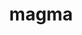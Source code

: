 ---
title: "magma"
layout: cache
categories: [package, develop]
meta: {"compilers": ["gcc@11.4.0", "gcc@13.2.0"], "num_specs": 90, "num_specs_by_stack": {"e4s": 45, "e4s-neoverse-v2": 9, "e4s-rocm-external": 18, "ml-linux-aarch64-cuda": 9, "ml-linux-x86_64-cuda": 9, "root": 90}, "oss": ["ubuntu22.04", "ubuntu24.04"], "platforms": ["linux"], "stacks": ["e4s", "e4s-neoverse-v2", "e4s-rocm-external", "ml-linux-aarch64-cuda", "ml-linux-x86_64-cuda", "root"], "targets": ["aarch64", "neoverse_v2", "x86_64_v3"], "versions": ["2.9.0"]}
spec_details: [{"compiler": "gcc@11.4.0", "hash": "22uh4n4hv3mogkise6ej7nm27etrzty2", "os": "ubuntu22.04", "platform": "linux", "size": "-", "stacks": ["e4s-rocm-external", "root"], "target": "x86_64_v3", "variants": ["amdgpu_target:=gfx90a", "build_system=cmake", "build_type=Release", "~cuda", "+fortran", "generator=make", "~ipo", "+rocm", "+shared"], "versions": ["2.9.0"]}, {"compiler": "gcc@11.4.0", "hash": "2wtuzcfpewj4zqohbufk3i5v7y4maoyr", "os": "ubuntu22.04", "platform": "linux", "size": "-", "stacks": ["e4s-rocm-external", "root"], "target": "x86_64_v3", "variants": ["amdgpu_target:=gfx90a", "build_system=cmake", "build_type=Release", "~cuda", "+fortran", "generator=make", "~ipo", "+rocm", "+shared"], "versions": ["2.9.0"]}, {"compiler": "gcc@11.4.0", "hash": "2zpmjtqc6op43eieekwjidirsfjvynbi", "os": "ubuntu22.04", "platform": "linux", "size": "-", "stacks": ["e4s", "root"], "target": "x86_64_v3", "variants": ["build_system=cmake", "build_type=Release", "+cuda", "cuda_arch:=90", "+fortran", "generator=make", "~ipo", "~rocm", "+shared"], "versions": ["2.9.0"]}, {"compiler": "gcc@11.4.0", "hash": "3x3dpihmtq76bfu6n2gkxocoeei5ferp", "os": "ubuntu22.04", "platform": "linux", "size": "-", "stacks": ["e4s", "root"], "target": "x86_64_v3", "variants": ["amdgpu_target:=gfx90a", "build_system=cmake", "build_type=Release", "~cuda", "+fortran", "generator=make", "~ipo", "+rocm", "+shared"], "versions": ["2.9.0"]}, {"compiler": "gcc@11.4.0", "hash": "44grd5ox2o6lklmcpa5ib5oudrloaaih", "os": "ubuntu22.04", "platform": "linux", "size": "-", "stacks": ["e4s-neoverse-v2", "root"], "target": "neoverse_v2", "variants": ["build_system=cmake", "build_type=Release", "+cuda", "cuda_arch:=90", "+fortran", "generator=make", "~ipo", "~rocm", "+shared"], "versions": ["2.9.0"]}, {"compiler": "gcc@11.4.0", "hash": "46go4lgxpug3l4eequdt5nbu6pzkzih2", "os": "ubuntu22.04", "platform": "linux", "size": "-", "stacks": ["e4s-neoverse-v2", "root"], "target": "neoverse_v2", "variants": ["build_system=cmake", "build_type=Release", "+cuda", "cuda_arch:=90", "+fortran", "generator=make", "~ipo", "~rocm", "+shared"], "versions": ["2.9.0"]}, {"compiler": "gcc@13.2.0", "hash": "47usdcrzatctbownquck6rhncmn73fen", "os": "ubuntu24.04", "platform": "linux", "size": "-", "stacks": ["ml-linux-x86_64-cuda", "root"], "target": "x86_64_v3", "variants": ["build_system=cmake", "build_type=Release", "+cuda", "cuda_arch:=80", "+fortran", "generator=make", "~ipo", "~rocm", "+shared"], "versions": ["2.9.0"]}, {"compiler": "gcc@11.4.0", "hash": "4heykmkrhzkd442o5vtbongcbvnkey4z", "os": "ubuntu22.04", "platform": "linux", "size": "-", "stacks": ["e4s", "root"], "target": "x86_64_v3", "variants": ["amdgpu_target:=gfx90a", "build_system=cmake", "build_type=Release", "~cuda", "+fortran", "generator=make", "~ipo", "+rocm", "+shared"], "versions": ["2.9.0"]}, {"compiler": "gcc@13.2.0", "hash": "4ko4hk4sbhzidlhvnbr6ba2ogl6lfgl7", "os": "ubuntu24.04", "platform": "linux", "size": "-", "stacks": ["ml-linux-aarch64-cuda", "root"], "target": "aarch64", "variants": ["build_system=cmake", "build_type=Release", "+cuda", "cuda_arch:=80", "+fortran", "generator=make", "~ipo", "~rocm", "+shared"], "versions": ["2.9.0"]}, {"compiler": "gcc@11.4.0", "hash": "4zzkqfjmz7ssiegfnjmfjlxrk2b42ef2", "os": "ubuntu22.04", "platform": "linux", "size": "-", "stacks": ["e4s", "root"], "target": "x86_64_v3", "variants": ["amdgpu_target:=gfx90a", "build_system=cmake", "build_type=Release", "~cuda", "+fortran", "generator=make", "~ipo", "+rocm", "+shared"], "versions": ["2.9.0"]}, {"compiler": "gcc@11.4.0", "hash": "54ecwq6jnek4w35rk7dwp5vvyolh3jmq", "os": "ubuntu22.04", "platform": "linux", "size": "-", "stacks": ["e4s", "root"], "target": "x86_64_v3", "variants": ["build_system=cmake", "build_type=Release", "+cuda", "cuda_arch:=80", "+fortran", "generator=make", "~ipo", "~rocm", "+shared"], "versions": ["2.9.0"]}, {"compiler": "gcc@11.4.0", "hash": "5bab7yzxualyasg6pbq6myevczdednzk", "os": "ubuntu22.04", "platform": "linux", "size": "-", "stacks": ["e4s", "root"], "target": "x86_64_v3", "variants": ["build_system=cmake", "build_type=Release", "+cuda", "cuda_arch:=80", "+fortran", "generator=make", "~ipo", "~rocm", "+shared"], "versions": ["2.9.0"]}, {"compiler": "gcc@11.4.0", "hash": "6fnnolonolpe5fzr62ivdyhidhw6mw3t", "os": "ubuntu22.04", "platform": "linux", "size": "-", "stacks": ["e4s", "root"], "target": "x86_64_v3", "variants": ["build_system=cmake", "build_type=Release", "+cuda", "cuda_arch:=90", "+fortran", "generator=make", "~ipo", "~rocm", "+shared"], "versions": ["2.9.0"]}, {"compiler": "gcc@11.4.0", "hash": "6obcgpp2r5rh4lnms27zaf3f5ufq7fzn", "os": "ubuntu22.04", "platform": "linux", "size": "-", "stacks": ["e4s", "root"], "target": "x86_64_v3", "variants": ["build_system=cmake", "build_type=Release", "+cuda", "cuda_arch:=80", "+fortran", "generator=make", "~ipo", "~rocm", "+shared"], "versions": ["2.9.0"]}, {"compiler": "gcc@11.4.0", "hash": "6s7mhdpxcnsf6ewtrhc4kciscqgvbzkv", "os": "ubuntu22.04", "platform": "linux", "size": "-", "stacks": ["e4s", "root"], "target": "x86_64_v3", "variants": ["amdgpu_target:=gfx90a", "build_system=cmake", "build_type=Release", "~cuda", "+fortran", "generator=make", "~ipo", "+rocm", "+shared"], "versions": ["2.9.0"]}, {"compiler": "gcc@11.4.0", "hash": "72xrxgps4xqr2t3vrjzxbb7nt3yr3zh2", "os": "ubuntu22.04", "platform": "linux", "size": "-", "stacks": ["e4s", "root"], "target": "x86_64_v3", "variants": ["amdgpu_target:=gfx90a", "build_system=cmake", "build_type=Release", "~cuda", "+fortran", "generator=make", "~ipo", "+rocm", "+shared"], "versions": ["2.9.0"]}, {"compiler": "gcc@11.4.0", "hash": "7kgx24exfiwwp2l7epmnke3jpussk3mv", "os": "ubuntu22.04", "platform": "linux", "size": "-", "stacks": ["e4s", "root"], "target": "x86_64_v3", "variants": ["build_system=cmake", "build_type=Release", "+cuda", "cuda_arch:=80", "+fortran", "generator=make", "~ipo", "~rocm", "+shared"], "versions": ["2.9.0"]}, {"compiler": "gcc@11.4.0", "hash": "a6qcpbuz3njrh426e3c6zge47gr2jc5y", "os": "ubuntu22.04", "platform": "linux", "size": "-", "stacks": ["e4s-rocm-external", "root"], "target": "x86_64_v3", "variants": ["amdgpu_target:=gfx90a", "build_system=cmake", "build_type=Release", "~cuda", "+fortran", "generator=make", "~ipo", "+rocm", "+shared"], "versions": ["2.9.0"]}, {"compiler": "gcc@13.2.0", "hash": "arm7ua3hgmsgfywutlsz2abtzna74i6o", "os": "ubuntu24.04", "platform": "linux", "size": "-", "stacks": ["ml-linux-x86_64-cuda", "root"], "target": "x86_64_v3", "variants": ["build_system=cmake", "build_type=Release", "+cuda", "cuda_arch:=80", "+fortran", "generator=make", "~ipo", "~rocm", "+shared"], "versions": ["2.9.0"]}, {"compiler": "gcc@11.4.0", "hash": "axjpwfqpyatmusecholxteuc3l37ygte", "os": "ubuntu22.04", "platform": "linux", "size": "-", "stacks": ["e4s", "root"], "target": "x86_64_v3", "variants": ["amdgpu_target:=gfx90a", "build_system=cmake", "build_type=Release", "~cuda", "+fortran", "generator=make", "~ipo", "+rocm", "+shared"], "versions": ["2.9.0"]}, {"compiler": "gcc@13.2.0", "hash": "axm7jtt25spf7vhh4ey77m62hvkyxlpw", "os": "ubuntu24.04", "platform": "linux", "size": "-", "stacks": ["ml-linux-x86_64-cuda", "root"], "target": "x86_64_v3", "variants": ["build_system=cmake", "build_type=Release", "+cuda", "cuda_arch:=80", "+fortran", "generator=make", "~ipo", "~rocm", "+shared"], "versions": ["2.9.0"]}, {"compiler": "gcc@11.4.0", "hash": "bb4kmapz7tknbk4zzri7cqekwwdo2tib", "os": "ubuntu22.04", "platform": "linux", "size": "-", "stacks": ["e4s-rocm-external", "root"], "target": "x86_64_v3", "variants": ["amdgpu_target:=gfx90a", "build_system=cmake", "build_type=Release", "~cuda", "+fortran", "generator=make", "~ipo", "+rocm", "+shared"], "versions": ["2.9.0"]}, {"compiler": "gcc@11.4.0", "hash": "bcbpxlwaxiofttdx77embbyw5fsbnkg6", "os": "ubuntu22.04", "platform": "linux", "size": "-", "stacks": ["e4s-rocm-external", "root"], "target": "x86_64_v3", "variants": ["amdgpu_target:=gfx908", "build_system=cmake", "build_type=Release", "~cuda", "+fortran", "generator=make", "~ipo", "+rocm", "+shared"], "versions": ["2.9.0"]}, {"compiler": "gcc@13.2.0", "hash": "bmjoz5ac7q62zmo3plf7dlubeksja323", "os": "ubuntu24.04", "platform": "linux", "size": "-", "stacks": ["ml-linux-aarch64-cuda", "root"], "target": "aarch64", "variants": ["build_system=cmake", "build_type=Release", "+cuda", "cuda_arch:=80", "+fortran", "generator=make", "~ipo", "~rocm", "+shared"], "versions": ["2.9.0"]}, {"compiler": "gcc@11.4.0", "hash": "btgvjqyaniodifwkv34m3i6hagecnbxb", "os": "ubuntu22.04", "platform": "linux", "size": "-", "stacks": ["e4s", "root"], "target": "x86_64_v3", "variants": ["amdgpu_target:=gfx90a", "build_system=cmake", "build_type=Release", "~cuda", "+fortran", "generator=make", "~ipo", "+rocm", "+shared"], "versions": ["2.9.0"]}, {"compiler": "gcc@13.2.0", "hash": "c3nmhxn5mvfw5hxlfqthioca7oi5pbyk", "os": "ubuntu24.04", "platform": "linux", "size": "-", "stacks": ["ml-linux-x86_64-cuda", "root"], "target": "x86_64_v3", "variants": ["build_system=cmake", "build_type=Release", "+cuda", "cuda_arch:=80", "+fortran", "generator=make", "~ipo", "~rocm", "+shared"], "versions": ["2.9.0"]}, {"compiler": "gcc@11.4.0", "hash": "clfst3dw5lgw5v2epvpmk7uki3b2ldod", "os": "ubuntu22.04", "platform": "linux", "size": "-", "stacks": ["e4s-rocm-external", "root"], "target": "x86_64_v3", "variants": ["amdgpu_target:=gfx908", "build_system=cmake", "build_type=Release", "~cuda", "+fortran", "generator=make", "~ipo", "+rocm", "+shared"], "versions": ["2.9.0"]}, {"compiler": "gcc@11.4.0", "hash": "cs5b6v22svfttt4czz2eiapbb656d35e", "os": "ubuntu22.04", "platform": "linux", "size": "-", "stacks": ["e4s", "root"], "target": "x86_64_v3", "variants": ["amdgpu_target:=gfx90a", "build_system=cmake", "build_type=Release", "~cuda", "+fortran", "generator=make", "~ipo", "+rocm", "+shared"], "versions": ["2.9.0"]}, {"compiler": "gcc@11.4.0", "hash": "e2goj3vingi7sp6cxowo7cz3vblss4tg", "os": "ubuntu22.04", "platform": "linux", "size": "-", "stacks": ["e4s-rocm-external", "root"], "target": "x86_64_v3", "variants": ["amdgpu_target:=gfx90a", "build_system=cmake", "build_type=Release", "~cuda", "+fortran", "generator=make", "~ipo", "+rocm", "+shared"], "versions": ["2.9.0"]}, {"compiler": "gcc@11.4.0", "hash": "e5uzqtlavqegyulyzz7d56nc56jreiwc", "os": "ubuntu22.04", "platform": "linux", "size": "-", "stacks": ["e4s-rocm-external", "root"], "target": "x86_64_v3", "variants": ["amdgpu_target:=gfx908", "build_system=cmake", "build_type=Release", "~cuda", "+fortran", "generator=make", "~ipo", "+rocm", "+shared"], "versions": ["2.9.0"]}, {"compiler": "gcc@11.4.0", "hash": "eonaspw7b6oonwv3ggoad6r4cdxydmoa", "os": "ubuntu22.04", "platform": "linux", "size": "-", "stacks": ["e4s", "root"], "target": "x86_64_v3", "variants": ["amdgpu_target:=gfx90a", "build_system=cmake", "build_type=Release", "~cuda", "+fortran", "generator=make", "~ipo", "+rocm", "+shared"], "versions": ["2.9.0"]}, {"compiler": "gcc@11.4.0", "hash": "gaejg2nmpwjytfg2xcpdlxl7bahs345o", "os": "ubuntu22.04", "platform": "linux", "size": "-", "stacks": ["e4s-rocm-external", "root"], "target": "x86_64_v3", "variants": ["amdgpu_target:=gfx90a", "build_system=cmake", "build_type=Release", "~cuda", "+fortran", "generator=make", "~ipo", "+rocm", "+shared"], "versions": ["2.9.0"]}, {"compiler": "gcc@13.2.0", "hash": "gfw7sqnjwxdqxd5bitvp56pxckaxdow3", "os": "ubuntu24.04", "platform": "linux", "size": "-", "stacks": ["ml-linux-aarch64-cuda", "root"], "target": "aarch64", "variants": ["build_system=cmake", "build_type=Release", "+cuda", "cuda_arch:=80", "+fortran", "generator=make", "~ipo", "~rocm", "+shared"], "versions": ["2.9.0"]}, {"compiler": "gcc@11.4.0", "hash": "gquu72exwi6a7hm5wuych5btck7qvyhw", "os": "ubuntu22.04", "platform": "linux", "size": "-", "stacks": ["e4s-rocm-external", "root"], "target": "x86_64_v3", "variants": ["amdgpu_target:=gfx90a", "build_system=cmake", "build_type=Release", "~cuda", "+fortran", "generator=make", "~ipo", "+rocm", "+shared"], "versions": ["2.9.0"]}, {"compiler": "gcc@13.2.0", "hash": "h5fy4p7pk72xmvgpozeftcjbdfy4or6q", "os": "ubuntu24.04", "platform": "linux", "size": "-", "stacks": ["ml-linux-aarch64-cuda", "root"], "target": "aarch64", "variants": ["build_system=cmake", "build_type=Release", "+cuda", "cuda_arch:=80", "+fortran", "generator=make", "~ipo", "~rocm", "+shared"], "versions": ["2.9.0"]}, {"compiler": "gcc@11.4.0", "hash": "h7ab3xharziv7how752cytuuldsffsve", "os": "ubuntu22.04", "platform": "linux", "size": "-", "stacks": ["e4s", "root"], "target": "x86_64_v3", "variants": ["build_system=cmake", "build_type=Release", "+cuda", "cuda_arch:=80", "+fortran", "generator=make", "~ipo", "~rocm", "+shared"], "versions": ["2.9.0"]}, {"compiler": "gcc@11.4.0", "hash": "ie6yoog6wmqzpbyirjyyuofu2arucinh", "os": "ubuntu22.04", "platform": "linux", "size": "-", "stacks": ["e4s-rocm-external", "root"], "target": "x86_64_v3", "variants": ["amdgpu_target:=gfx908", "build_system=cmake", "build_type=Release", "~cuda", "+fortran", "generator=make", "~ipo", "+rocm", "+shared"], "versions": ["2.9.0"]}, {"compiler": "gcc@11.4.0", "hash": "iyetoxnvoondm2o2ydovdcdgo6unhkzd", "os": "ubuntu22.04", "platform": "linux", "size": "-", "stacks": ["e4s-rocm-external", "root"], "target": "x86_64_v3", "variants": ["amdgpu_target:=gfx908", "build_system=cmake", "build_type=Release", "~cuda", "+fortran", "generator=make", "~ipo", "+rocm", "+shared"], "versions": ["2.9.0"]}, {"compiler": "gcc@11.4.0", "hash": "jf3t52h4he6dl7ce2sfpaxlm2gyqdlp4", "os": "ubuntu22.04", "platform": "linux", "size": "-", "stacks": ["e4s", "root"], "target": "x86_64_v3", "variants": ["build_system=cmake", "build_type=Release", "+cuda", "cuda_arch:=80", "+fortran", "generator=make", "~ipo", "~rocm", "+shared"], "versions": ["2.9.0"]}, {"compiler": "gcc@11.4.0", "hash": "jpmxaia6ealjh4rxpdemczpv6i7eundk", "os": "ubuntu22.04", "platform": "linux", "size": "-", "stacks": ["e4s-rocm-external", "root"], "target": "x86_64_v3", "variants": ["amdgpu_target:=gfx90a", "build_system=cmake", "build_type=Release", "~cuda", "+fortran", "generator=make", "~ipo", "+rocm", "+shared"], "versions": ["2.9.0"]}, {"compiler": "gcc@11.4.0", "hash": "jugehurfgmgro7jpkhy2xsjzrkyhgcv2", "os": "ubuntu22.04", "platform": "linux", "size": "-", "stacks": ["e4s", "root"], "target": "x86_64_v3", "variants": ["build_system=cmake", "build_type=Release", "+cuda", "cuda_arch:=80", "+fortran", "generator=make", "~ipo", "~rocm", "+shared"], "versions": ["2.9.0"]}, {"compiler": "gcc@11.4.0", "hash": "jyjplct44ysihxdmjpha7cxrlu5yop6t", "os": "ubuntu22.04", "platform": "linux", "size": "-", "stacks": ["e4s", "root"], "target": "x86_64_v3", "variants": ["build_system=cmake", "build_type=Release", "+cuda", "cuda_arch:=80", "+fortran", "generator=make", "~ipo", "~rocm", "+shared"], "versions": ["2.9.0"]}, {"compiler": "gcc@11.4.0", "hash": "jzth55vtpjnni66yyivjqrlgljqu2v46", "os": "ubuntu22.04", "platform": "linux", "size": "-", "stacks": ["e4s", "root"], "target": "x86_64_v3", "variants": ["amdgpu_target:=gfx90a", "build_system=cmake", "build_type=Release", "~cuda", "+fortran", "generator=make", "~ipo", "+rocm", "+shared"], "versions": ["2.9.0"]}, {"compiler": "gcc@11.4.0", "hash": "k4casflsdijstcvownihqhquuqs6osj6", "os": "ubuntu22.04", "platform": "linux", "size": "-", "stacks": ["e4s", "root"], "target": "x86_64_v3", "variants": ["build_system=cmake", "build_type=Release", "+cuda", "cuda_arch:=80", "+fortran", "generator=make", "~ipo", "~rocm", "+shared"], "versions": ["2.9.0"]}, {"compiler": "gcc@11.4.0", "hash": "k7o4hqcolichwszodfcudqiiq4vj44wn", "os": "ubuntu22.04", "platform": "linux", "size": "-", "stacks": ["e4s", "root"], "target": "x86_64_v3", "variants": ["amdgpu_target:=gfx90a", "build_system=cmake", "build_type=Release", "~cuda", "+fortran", "generator=make", "~ipo", "+rocm", "+shared"], "versions": ["2.9.0"]}, {"compiler": "gcc@11.4.0", "hash": "k7tqkk5lj4f22di6bxsmaiujjgmn7yv3", "os": "ubuntu22.04", "platform": "linux", "size": "-", "stacks": ["e4s", "root"], "target": "x86_64_v3", "variants": ["build_system=cmake", "build_type=Release", "+cuda", "cuda_arch:=80", "+fortran", "generator=make", "~ipo", "~rocm", "+shared"], "versions": ["2.9.0"]}, {"compiler": "gcc@13.2.0", "hash": "kbsxafrvyuvuoef66xnkqn2mxjkzozzd", "os": "ubuntu24.04", "platform": "linux", "size": "-", "stacks": ["ml-linux-aarch64-cuda", "root"], "target": "aarch64", "variants": ["build_system=cmake", "build_type=Release", "+cuda", "cuda_arch:=80", "+fortran", "generator=make", "~ipo", "~rocm", "+shared"], "versions": ["2.9.0"]}, {"compiler": "gcc@11.4.0", "hash": "koq6tibpsbq2zabnxjm5aduzrxypquem", "os": "ubuntu22.04", "platform": "linux", "size": "-", "stacks": ["e4s", "root"], "target": "x86_64_v3", "variants": ["build_system=cmake", "build_type=Release", "+cuda", "cuda_arch:=80", "+fortran", "generator=make", "~ipo", "~rocm", "+shared"], "versions": ["2.9.0"]}, {"compiler": "gcc@11.4.0", "hash": "kuvak3s6p3veuzhwdginx4svstdoo3pz", "os": "ubuntu22.04", "platform": "linux", "size": "-", "stacks": ["e4s", "root"], "target": "x86_64_v3", "variants": ["build_system=cmake", "build_type=Release", "+cuda", "cuda_arch:=80", "+fortran", "generator=make", "~ipo", "~rocm", "+shared"], "versions": ["2.9.0"]}, {"compiler": "gcc@11.4.0", "hash": "lsbt34ethuf2l2jybh63ws7mjveiwsap", "os": "ubuntu22.04", "platform": "linux", "size": "-", "stacks": ["e4s-neoverse-v2", "root"], "target": "neoverse_v2", "variants": ["build_system=cmake", "build_type=Release", "+cuda", "cuda_arch:=90", "+fortran", "generator=make", "~ipo", "~rocm", "+shared"], "versions": ["2.9.0"]}, {"compiler": "gcc@11.4.0", "hash": "m6idvcmbrsuyd32wribw7b4xtunek2ji", "os": "ubuntu22.04", "platform": "linux", "size": "-", "stacks": ["e4s-rocm-external", "root"], "target": "x86_64_v3", "variants": ["amdgpu_target:=gfx908", "build_system=cmake", "build_type=Release", "~cuda", "+fortran", "generator=make", "~ipo", "+rocm", "+shared"], "versions": ["2.9.0"]}, {"compiler": "gcc@13.2.0", "hash": "mpumns7cdjjh4tfxhcxdjwhfdi63ftki", "os": "ubuntu24.04", "platform": "linux", "size": "-", "stacks": ["ml-linux-x86_64-cuda", "root"], "target": "x86_64_v3", "variants": ["build_system=cmake", "build_type=Release", "+cuda", "cuda_arch:=80", "+fortran", "generator=make", "~ipo", "~rocm", "+shared"], "versions": ["2.9.0"]}, {"compiler": "gcc@11.4.0", "hash": "n5fjlsc5weg2dihccew4xsccaew7ii2h", "os": "ubuntu22.04", "platform": "linux", "size": "-", "stacks": ["e4s", "root"], "target": "x86_64_v3", "variants": ["build_system=cmake", "build_type=Release", "+cuda", "cuda_arch:=90", "+fortran", "generator=make", "~ipo", "~rocm", "+shared"], "versions": ["2.9.0"]}, {"compiler": "gcc@11.4.0", "hash": "nre2hgougbbbpqxfhqo3fntvugg67uhw", "os": "ubuntu22.04", "platform": "linux", "size": "-", "stacks": ["e4s", "root"], "target": "x86_64_v3", "variants": ["build_system=cmake", "build_type=Release", "+cuda", "cuda_arch:=90", "+fortran", "generator=make", "~ipo", "~rocm", "+shared"], "versions": ["2.9.0"]}, {"compiler": "gcc@11.4.0", "hash": "ntow5fsaszztekxou2cnvwputaef44wf", "os": "ubuntu22.04", "platform": "linux", "size": "-", "stacks": ["e4s", "root"], "target": "x86_64_v3", "variants": ["amdgpu_target:=gfx90a", "build_system=cmake", "build_type=Release", "~cuda", "+fortran", "generator=make", "~ipo", "+rocm", "+shared"], "versions": ["2.9.0"]}, {"compiler": "gcc@11.4.0", "hash": "o44ewqw4qsijxsgi36aizljzm74t2hif", "os": "ubuntu22.04", "platform": "linux", "size": "-", "stacks": ["e4s", "root"], "target": "x86_64_v3", "variants": ["build_system=cmake", "build_type=Release", "+cuda", "cuda_arch:=90", "+fortran", "generator=make", "~ipo", "~rocm", "+shared"], "versions": ["2.9.0"]}, {"compiler": "gcc@13.2.0", "hash": "o67awlsqdfnaimgoqgcyexzarj6kdwr6", "os": "ubuntu24.04", "platform": "linux", "size": "-", "stacks": ["ml-linux-aarch64-cuda", "root"], "target": "aarch64", "variants": ["build_system=cmake", "build_type=Release", "+cuda", "cuda_arch:=80", "+fortran", "generator=make", "~ipo", "~rocm", "+shared"], "versions": ["2.9.0"]}, {"compiler": "gcc@11.4.0", "hash": "ophijjqli6ui5cb2yj7rlq636qn3n6w3", "os": "ubuntu22.04", "platform": "linux", "size": "-", "stacks": ["e4s", "root"], "target": "x86_64_v3", "variants": ["build_system=cmake", "build_type=Release", "+cuda", "cuda_arch:=80", "+fortran", "generator=make", "~ipo", "~rocm", "+shared"], "versions": ["2.9.0"]}, {"compiler": "gcc@13.2.0", "hash": "ov6fjkcqc5i2257mstkstscjool5ln7a", "os": "ubuntu24.04", "platform": "linux", "size": "-", "stacks": ["ml-linux-x86_64-cuda", "root"], "target": "x86_64_v3", "variants": ["build_system=cmake", "build_type=Release", "+cuda", "cuda_arch:=80", "+fortran", "generator=make", "~ipo", "~rocm", "+shared"], "versions": ["2.9.0"]}, {"compiler": "gcc@13.2.0", "hash": "p47o5zbwzcnvuiqah5krazqn6mc6lx4u", "os": "ubuntu24.04", "platform": "linux", "size": "-", "stacks": ["ml-linux-x86_64-cuda", "root"], "target": "x86_64_v3", "variants": ["build_system=cmake", "build_type=Release", "+cuda", "cuda_arch:=80", "+fortran", "generator=make", "~ipo", "~rocm", "+shared"], "versions": ["2.9.0"]}, {"compiler": "gcc@11.4.0", "hash": "pdwamt4ncywppkbdi4yv6rc5ovt6rlhn", "os": "ubuntu22.04", "platform": "linux", "size": "-", "stacks": ["e4s", "root"], "target": "x86_64_v3", "variants": ["build_system=cmake", "build_type=Release", "+cuda", "cuda_arch:=90", "+fortran", "generator=make", "~ipo", "~rocm", "+shared"], "versions": ["2.9.0"]}, {"compiler": "gcc@11.4.0", "hash": "pfuzijgaw2tvhnwl6ov3asycjgxjsfkh", "os": "ubuntu22.04", "platform": "linux", "size": "-", "stacks": ["e4s", "root"], "target": "x86_64_v3", "variants": ["build_system=cmake", "build_type=Release", "+cuda", "cuda_arch:=90", "+fortran", "generator=make", "~ipo", "~rocm", "+shared"], "versions": ["2.9.0"]}, {"compiler": "gcc@11.4.0", "hash": "poxlygaocswisilwmxulgkyd4thhjhau", "os": "ubuntu22.04", "platform": "linux", "size": "-", "stacks": ["e4s-rocm-external", "root"], "target": "x86_64_v3", "variants": ["amdgpu_target:=gfx908", "build_system=cmake", "build_type=Release", "~cuda", "+fortran", "generator=make", "~ipo", "+rocm", "+shared"], "versions": ["2.9.0"]}, {"compiler": "gcc@11.4.0", "hash": "qh7h5q7m2ha2rihakyjsurqiyubodisl", "os": "ubuntu22.04", "platform": "linux", "size": "-", "stacks": ["e4s", "root"], "target": "x86_64_v3", "variants": ["amdgpu_target:=gfx90a", "build_system=cmake", "build_type=Release", "~cuda", "+fortran", "generator=make", "~ipo", "+rocm", "+shared"], "versions": ["2.9.0"]}, {"compiler": "gcc@11.4.0", "hash": "qmkbzxwic4qmdu6brerbxzvls4jvxv7y", "os": "ubuntu22.04", "platform": "linux", "size": "-", "stacks": ["e4s", "root"], "target": "x86_64_v3", "variants": ["amdgpu_target:=gfx90a", "build_system=cmake", "build_type=Release", "~cuda", "+fortran", "generator=make", "~ipo", "+rocm", "+shared"], "versions": ["2.9.0"]}, {"compiler": "gcc@13.2.0", "hash": "qn4za6ad2j545hrex64f2y7nrbjm6pxe", "os": "ubuntu24.04", "platform": "linux", "size": "-", "stacks": ["ml-linux-aarch64-cuda", "root"], "target": "aarch64", "variants": ["build_system=cmake", "build_type=Release", "+cuda", "cuda_arch:=80", "+fortran", "generator=make", "~ipo", "~rocm", "+shared"], "versions": ["2.9.0"]}, {"compiler": "gcc@13.2.0", "hash": "qtjqzw4zxqiorap4xktcooexc5y5oejy", "os": "ubuntu24.04", "platform": "linux", "size": "-", "stacks": ["ml-linux-aarch64-cuda", "root"], "target": "aarch64", "variants": ["build_system=cmake", "build_type=Release", "+cuda", "cuda_arch:=80", "+fortran", "generator=make", "~ipo", "~rocm", "+shared"], "versions": ["2.9.0"]}, {"compiler": "gcc@11.4.0", "hash": "r244l5ezl6okfuge74msnjil3tcshpnf", "os": "ubuntu22.04", "platform": "linux", "size": "-", "stacks": ["e4s-neoverse-v2", "root"], "target": "neoverse_v2", "variants": ["build_system=cmake", "build_type=Release", "+cuda", "cuda_arch:=90", "+fortran", "generator=make", "~ipo", "~rocm", "+shared"], "versions": ["2.9.0"]}, {"compiler": "gcc@11.4.0", "hash": "shusbnax7ny5bo7xelpn2s4dmqgd3ka5", "os": "ubuntu22.04", "platform": "linux", "size": "-", "stacks": ["e4s", "root"], "target": "x86_64_v3", "variants": ["amdgpu_target:=gfx90a", "build_system=cmake", "build_type=Release", "~cuda", "+fortran", "generator=make", "~ipo", "+rocm", "+shared"], "versions": ["2.9.0"]}, {"compiler": "gcc@11.4.0", "hash": "sslsz2qunmjhldyhwfnueejo6t2d55nm", "os": "ubuntu22.04", "platform": "linux", "size": "-", "stacks": ["e4s", "root"], "target": "x86_64_v3", "variants": ["build_system=cmake", "build_type=Release", "+cuda", "cuda_arch:=80", "+fortran", "generator=make", "~ipo", "~rocm", "+shared"], "versions": ["2.9.0"]}, {"compiler": "gcc@11.4.0", "hash": "te2s4cvvf4crc5nnbpim3cuq24k56mry", "os": "ubuntu22.04", "platform": "linux", "size": "-", "stacks": ["e4s-neoverse-v2", "root"], "target": "neoverse_v2", "variants": ["build_system=cmake", "build_type=Release", "+cuda", "cuda_arch:=90", "+fortran", "generator=make", "~ipo", "~rocm", "+shared"], "versions": ["2.9.0"]}, {"compiler": "gcc@11.4.0", "hash": "ttxcrmptjjroixdxrdt2h6nejgqhn4ym", "os": "ubuntu22.04", "platform": "linux", "size": "-", "stacks": ["e4s-neoverse-v2", "root"], "target": "neoverse_v2", "variants": ["build_system=cmake", "build_type=Release", "+cuda", "cuda_arch:=90", "+fortran", "generator=make", "~ipo", "~rocm", "+shared"], "versions": ["2.9.0"]}, {"compiler": "gcc@11.4.0", "hash": "u6p3itpdmt4jeflaus24ar6hrylga3dp", "os": "ubuntu22.04", "platform": "linux", "size": "-", "stacks": ["e4s", "root"], "target": "x86_64_v3", "variants": ["build_system=cmake", "build_type=Release", "+cuda", "cuda_arch:=80", "+fortran", "generator=make", "~ipo", "~rocm", "+shared"], "versions": ["2.9.0"]}, {"compiler": "gcc@11.4.0", "hash": "uitxwm53ga3j44xbbnv32v6mws52utpx", "os": "ubuntu22.04", "platform": "linux", "size": "-", "stacks": ["e4s", "root"], "target": "x86_64_v3", "variants": ["build_system=cmake", "build_type=Release", "+cuda", "cuda_arch:=90", "+fortran", "generator=make", "~ipo", "~rocm", "+shared"], "versions": ["2.9.0"]}, {"compiler": "gcc@11.4.0", "hash": "unjtxopd625i7esroloxxzv6zheb3a6h", "os": "ubuntu22.04", "platform": "linux", "size": "-", "stacks": ["e4s", "root"], "target": "x86_64_v3", "variants": ["build_system=cmake", "build_type=Release", "+cuda", "cuda_arch:=80", "+fortran", "generator=make", "~ipo", "~rocm", "+shared"], "versions": ["2.9.0"]}, {"compiler": "gcc@11.4.0", "hash": "uwgg6fqb6wdbxueghzfafdnwiqqzgjrk", "os": "ubuntu22.04", "platform": "linux", "size": "-", "stacks": ["e4s", "root"], "target": "x86_64_v3", "variants": ["build_system=cmake", "build_type=Release", "+cuda", "cuda_arch:=90", "+fortran", "generator=make", "~ipo", "~rocm", "+shared"], "versions": ["2.9.0"]}, {"compiler": "gcc@11.4.0", "hash": "vlmo7pmp2uouv7abob6eqoqbb2lujth2", "os": "ubuntu22.04", "platform": "linux", "size": "-", "stacks": ["e4s", "root"], "target": "x86_64_v3", "variants": ["build_system=cmake", "build_type=Release", "+cuda", "cuda_arch:=80", "+fortran", "generator=make", "~ipo", "~rocm", "+shared"], "versions": ["2.9.0"]}, {"compiler": "gcc@11.4.0", "hash": "vydcxxi4gqujzgap4ixjzjgm5yduqrud", "os": "ubuntu22.04", "platform": "linux", "size": "-", "stacks": ["e4s-rocm-external", "root"], "target": "x86_64_v3", "variants": ["amdgpu_target:=gfx90a", "build_system=cmake", "build_type=Release", "~cuda", "+fortran", "generator=make", "~ipo", "+rocm", "+shared"], "versions": ["2.9.0"]}, {"compiler": "gcc@11.4.0", "hash": "vyvgpo5w7e7adpwe7n4wucilddq4qguj", "os": "ubuntu22.04", "platform": "linux", "size": "-", "stacks": ["e4s-neoverse-v2", "root"], "target": "neoverse_v2", "variants": ["build_system=cmake", "build_type=Release", "+cuda", "cuda_arch:=90", "+fortran", "generator=make", "~ipo", "~rocm", "+shared"], "versions": ["2.9.0"]}, {"compiler": "gcc@11.4.0", "hash": "w2exzty6lwredvfjmxwryssegymmkluu", "os": "ubuntu22.04", "platform": "linux", "size": "-", "stacks": ["e4s-rocm-external", "root"], "target": "x86_64_v3", "variants": ["amdgpu_target:=gfx908", "build_system=cmake", "build_type=Release", "~cuda", "+fortran", "generator=make", "~ipo", "+rocm", "+shared"], "versions": ["2.9.0"]}, {"compiler": "gcc@11.4.0", "hash": "w54ntnypptcgshalthqyph66lcdajwvf", "os": "ubuntu22.04", "platform": "linux", "size": "-", "stacks": ["e4s-neoverse-v2", "root"], "target": "neoverse_v2", "variants": ["build_system=cmake", "build_type=Release", "+cuda", "cuda_arch:=90", "+fortran", "generator=make", "~ipo", "~rocm", "+shared"], "versions": ["2.9.0"]}, {"compiler": "gcc@13.2.0", "hash": "w7jey4njxxuwkznp4mciiov6upk34rqh", "os": "ubuntu24.04", "platform": "linux", "size": "-", "stacks": ["ml-linux-aarch64-cuda", "root"], "target": "aarch64", "variants": ["build_system=cmake", "build_type=Release", "+cuda", "cuda_arch:=80", "+fortran", "generator=make", "~ipo", "~rocm", "+shared"], "versions": ["2.9.0"]}, {"compiler": "gcc@11.4.0", "hash": "x6whwjyoa7paqybxas2b7udovq2wpv2a", "os": "ubuntu22.04", "platform": "linux", "size": "-", "stacks": ["e4s", "root"], "target": "x86_64_v3", "variants": ["amdgpu_target:=gfx90a", "build_system=cmake", "build_type=Release", "~cuda", "+fortran", "generator=make", "~ipo", "+rocm", "+shared"], "versions": ["2.9.0"]}, {"compiler": "gcc@11.4.0", "hash": "xkxxacs76jlpkf5xkqwas5ju2eloxobq", "os": "ubuntu22.04", "platform": "linux", "size": "-", "stacks": ["e4s", "root"], "target": "x86_64_v3", "variants": ["amdgpu_target:=gfx90a", "build_system=cmake", "build_type=Release", "~cuda", "+fortran", "generator=make", "~ipo", "+rocm", "+shared"], "versions": ["2.9.0"]}, {"compiler": "gcc@13.2.0", "hash": "xuyqlxjqmgzu5fuammoe7t7d3vqjiyy3", "os": "ubuntu24.04", "platform": "linux", "size": "-", "stacks": ["ml-linux-x86_64-cuda", "root"], "target": "x86_64_v3", "variants": ["build_system=cmake", "build_type=Release", "+cuda", "cuda_arch:=80", "+fortran", "generator=make", "~ipo", "~rocm", "+shared"], "versions": ["2.9.0"]}, {"compiler": "gcc@11.4.0", "hash": "xvpmninztcimelxhdcsgi3fytdz7fpiv", "os": "ubuntu22.04", "platform": "linux", "size": "-", "stacks": ["e4s-rocm-external", "root"], "target": "x86_64_v3", "variants": ["amdgpu_target:=gfx908", "build_system=cmake", "build_type=Release", "~cuda", "+fortran", "generator=make", "~ipo", "+rocm", "+shared"], "versions": ["2.9.0"]}, {"compiler": "gcc@13.2.0", "hash": "zgbmavgzkvkdi7pstuhl467sri7rooyu", "os": "ubuntu24.04", "platform": "linux", "size": "-", "stacks": ["ml-linux-x86_64-cuda", "root"], "target": "x86_64_v3", "variants": ["build_system=cmake", "build_type=Release", "+cuda", "cuda_arch:=80", "+fortran", "generator=make", "~ipo", "~rocm", "+shared"], "versions": ["2.9.0"]}, {"compiler": "gcc@11.4.0", "hash": "zkbbenljhz5niscyb76tanafmafl4ply", "os": "ubuntu22.04", "platform": "linux", "size": "-", "stacks": ["e4s", "root"], "target": "x86_64_v3", "variants": ["build_system=cmake", "build_type=Release", "+cuda", "cuda_arch:=80", "+fortran", "generator=make", "~ipo", "~rocm", "+shared"], "versions": ["2.9.0"]}, {"compiler": "gcc@11.4.0", "hash": "zlpgdzgyyw4ixjos4ipefwgzhjklnz7q", "os": "ubuntu22.04", "platform": "linux", "size": "-", "stacks": ["e4s", "root"], "target": "x86_64_v3", "variants": ["amdgpu_target:=gfx90a", "build_system=cmake", "build_type=Release", "~cuda", "+fortran", "generator=make", "~ipo", "+rocm", "+shared"], "versions": ["2.9.0"]}, {"compiler": "gcc@11.4.0", "hash": "ztk3ouvv3yxau3mdfwovcrmidkz5ek5m", "os": "ubuntu22.04", "platform": "linux", "size": "-", "stacks": ["e4s-neoverse-v2", "root"], "target": "neoverse_v2", "variants": ["build_system=cmake", "build_type=Release", "+cuda", "cuda_arch:=90", "+fortran", "generator=make", "~ipo", "~rocm", "+shared"], "versions": ["2.9.0"]}]
---